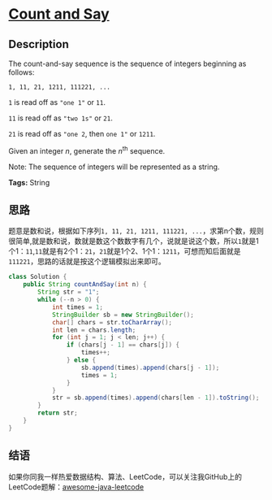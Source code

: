 # [Count and Say][title]

## Description

The count-and-say sequence is the sequence of integers beginning as follows:

`1, 11, 21, 1211, 111221, ...`

`1` is read off as `"one 1"` or `11`.

`11` is read off as `"two 1s"` or `21`.

`21` is read off as `"one 2`, then `one 1"` or `1211`.

Given an integer *n*, generate the *n*<sup>th</sup> sequence.

Note: The sequence of integers will be represented as a string.

**Tags:** String


## 思路

题意是数和说，根据如下序列`1, 11, 21, 1211, 111221, ...`，求第n个数，规则很简单,就是数和说，数就是数这个数数字有几个，说就是说这个数，所以`1`就是1个1：`11`,`11`就是有2个1：`21`，`21`就是1个2、1个1：`1211`，可想而知后面就是`111221`，思路的话就是按这个逻辑模拟出来即可。

``` java
class Solution {
    public String countAndSay(int n) {
        String str = "1";
        while (--n > 0) {
            int times = 1;
            StringBuilder sb = new StringBuilder();
            char[] chars = str.toCharArray();
            int len = chars.length;
            for (int j = 1; j < len; j++) {
                if (chars[j - 1] == chars[j]) {
                    times++;
                } else {
                    sb.append(times).append(chars[j - 1]);
                    times = 1;
                }
            }
            str = sb.append(times).append(chars[len - 1]).toString();
        }
        return str;
    }
}
```


## 结语

如果你同我一样热爱数据结构、算法、LeetCode，可以关注我GitHub上的LeetCode题解：[awesome-java-leetcode][ajl]



[title]: https://leetcode.com/problems/count-and-say
[ajl]: https://github.com/Blankj/awesome-java-leetcode
